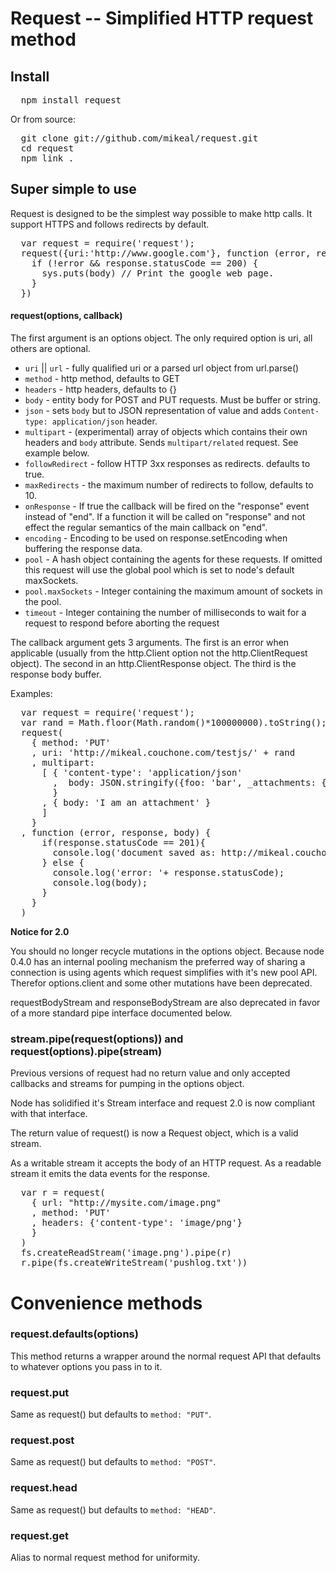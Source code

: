 # Request -- Simplified HTTP request method

## Install

<pre>
  npm install request
</pre>

Or from source:

<pre>
  git clone git://github.com/mikeal/request.git 
  cd request
  npm link .
</pre>

## Super simple to use

Request is designed to be the simplest way possible to make http calls. It support HTTPS and follows redirects by default.

<pre>
  var request = require('request');
  request({uri:'http://www.google.com'}, function (error, response, body) {
    if (!error && response.statusCode == 200) {
      sys.puts(body) // Print the google web page.
    }
  })
</pre>

#### request(options, callback)

The first argument is an options object. The only required option is uri, all others are optional.

* `uri` || `url` - fully qualified uri or a parsed url object from url.parse()
* `method` - http method, defaults to GET
* `headers` - http headers, defaults to {}
* `body` - entity body for POST and PUT requests. Must be buffer or string.
* `json` - sets `body` but to JSON representation of value and adds `Content-type: application/json` header.
* `multipart` - (experimental) array of objects which contains their own headers and `body` attribute. Sends `multipart/related` request. See example below.
* `followRedirect` - follow HTTP 3xx responses as redirects. defaults to true.
* `maxRedirects` - the maximum number of redirects to follow, defaults to 10.
* `onResponse` - If true the callback will be fired on the "response" event instead of "end". If a function it will be called on "response" and not effect the regular semantics of the main callback on "end".
* `encoding` - Encoding to be used on response.setEncoding when buffering the response data.
* `pool` - A hash object containing the agents for these requests. If omitted this request will use the global pool which is set to node's default maxSockets.
* `pool.maxSockets` - Integer containing the maximum amount of sockets in the pool.
* `timeout` - Integer containing the number of milliseconds to wait for a request to respond before aborting the request	

The callback argument gets 3 arguments. The first is an error when applicable (usually from the http.Client option not the http.ClientRequest object). The second in an http.ClientResponse object. The third is the response body buffer.

Examples:

<pre>
  var request = require('request');
  var rand = Math.floor(Math.random()*100000000).toString();
  request(
    { method: 'PUT'
    , uri: 'http://mikeal.couchone.com/testjs/' + rand
    , multipart: 
      [ { 'content-type': 'application/json'
        ,  body: JSON.stringify({foo: 'bar', _attachments: {'message.txt': {follows: true, length: 18, 'content_type': 'text/plain' }}})
        }
      , { body: 'I am an attachment' }
      ] 
    }
  , function (error, response, body) {
      if(response.statusCode == 201){
        console.log('document saved as: http://mikeal.couchone.com/testjs/'+ rand);
      } else {
        console.log('error: '+ response.statusCode);
        console.log(body);
      }
    }
  )
</pre>

**Notice for 2.0**

You should no longer recycle mutations in the options object. Because node 0.4.0 has an internal pooling mechanism the preferred way of sharing a connection is using agents which request simplifies with it's new pool API. Therefor options.client and some other mutations have been deprecated.

requestBodyStream and responseBodyStream are also deprecated in favor of a more standard pipe interface documented below.

### stream.pipe(request(options)) and request(options).pipe(stream)

Previous versions of request had no return value and only accepted callbacks and streams for pumping in the options object.

Node has solidified it's Stream interface and request 2.0 is now compliant with that interface.

The return value of request() is now a Request object, which is a valid stream.

As a writable stream it accepts the body of an HTTP request. As a readable stream it emits the data events for the response.

<pre>
  var r = request(
    { url: "http://mysite.com/image.png"
    , method: 'PUT'
    , headers: {'content-type': 'image/png'}
    }
  )
  fs.createReadStream('image.png').pipe(r)
  r.pipe(fs.createWriteStream('pushlog.txt'))
</pre>  
  
# Convenience methods

### request.defaults(options)  
  
This method returns a wrapper around the normal request API that defaults to whatever options you pass in to it.

### request.put

Same as request() but defaults to `method: "PUT"`.

### request.post

Same as request() but defaults to `method: "POST"`.

### request.head

Same as request() but defaults to `method: "HEAD"`.

### request.get

Alias to normal request method for uniformity.
